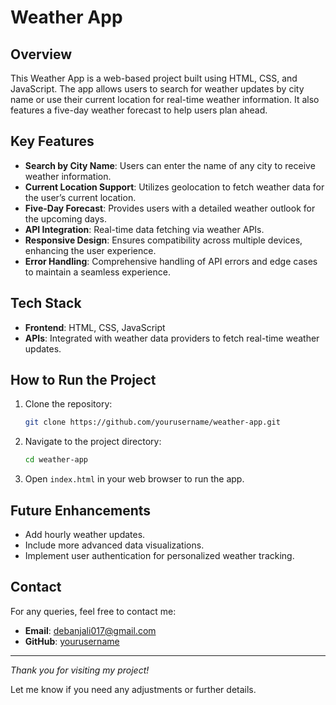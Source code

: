
# Weather App

## Overview
This Weather App is a web-based project built using HTML, CSS, and JavaScript. The app allows users to search for weather updates by city name or use their current location for real-time weather information. It also features a five-day weather forecast to help users plan ahead.

## Key Features
- **Search by City Name**: Users can enter the name of any city to receive weather information.
- **Current Location Support**: Utilizes geolocation to fetch weather data for the user’s current location.
- **Five-Day Forecast**: Provides users with a detailed weather outlook for the upcoming days.
- **API Integration**: Real-time data fetching via weather APIs.
- **Responsive Design**: Ensures compatibility across multiple devices, enhancing the user experience.
- **Error Handling**: Comprehensive handling of API errors and edge cases to maintain a seamless experience.

## Tech Stack
- **Frontend**: HTML, CSS, JavaScript
- **APIs**: Integrated with weather data providers to fetch real-time weather updates.

## How to Run the Project
1. Clone the repository:
    ```bash
    git clone https://github.com/yourusername/weather-app.git
    ```
2. Navigate to the project directory:
    ```bash
    cd weather-app
    ```
3. Open `index.html` in your web browser to run the app.

## Future Enhancements
- Add hourly weather updates.
- Include more advanced data visualizations.
- Implement user authentication for personalized weather tracking.


## Contact
For any queries, feel free to contact me:
- **Email**: debanjali017@gmail.com
- **GitHub**: [yourusername](https://github.com/Debanjali081)

---

*Thank you for visiting my project!*

Let me know if you need any adjustments or further details.
